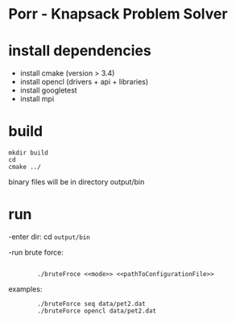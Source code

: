 # Porr - Knapsack Problem Solver


# install dependencies

- install cmake (version > 3.4)
- install opencl (drivers + api + libraries)
- install googletest
- install mpi


# build

```
mkdir build
cd
cmake ../
```

binary files will be in directory output/bin

# run

-enter dir: cd `output/bin`

-run brute force:
```

        ./bruteFroce <<mode>> <<pathToConfigurationFile>>

```
examples:
```
        ./bruteForce seq data/pet2.dat
        ./bruteForce opencl data/pet2.dat

```




